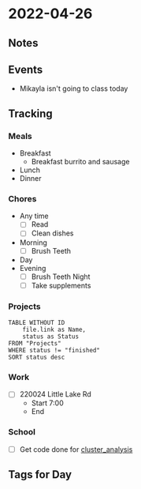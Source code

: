 # 2022-04-26
## Notes

## Events
- Mikayla isn't going to class today

## Tracking
### Meals
- Breakfast
	- Breakfast burrito and sausage
- Lunch
- Dinner

### Chores
- Any time
	- [ ] Read
	- [ ] Clean dishes
- Morning
	- [ ] Brush Teeth
- Day
- Evening
	- [ ] Brush Teeth Night
	- [ ] Take supplements

### Projects
```dataview
TABLE WITHOUT ID
	file.link as Name,
	status as Status
FROM "Projects"
WHERE status != "finished"
SORT status desc
```

### Work
- [ ] 220024 Little Lake Rd
	- Start 7:00
	- End 

### School
- [ ] Get code done for [cluster_analysis](../Projects/cluster_analysis.md)

## Tags for Day